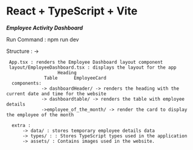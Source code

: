 # React + TypeScript + Vite

***Employee Activity Dashboard***

Run Command :  npm run dev

  Structure : ->

     App.tsx : renders the Employee Dashboard layout component 
     layout/EmployeeDashboard.tsx : displays the layout for the app 
                       Heading 
                  Table      EmployeeCard 
      components:
                 -> dashboardHeader/ -> renders the heading with the current date and time for the website
                 -> dashboardtable/ -> renders the table with employee details
                 ->employee_of_the_month/ -> render the card to display the employee of the month

      extra :  
          -> data/ : stores temporary employee details data
          -> types/ : : Stores TypeScript types used in the application
          -> assets/ : Contains images used in the website.